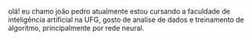 olá! eu chamo joão pedro 
atualmente estou cursando a faculdade de inteligência artificial na UFG, gosto de analise de dados e treinamento de algoritmo, principalmente por rede neural. 
